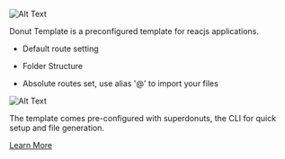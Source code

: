 ![Alt Text](https://thepracticaldev.s3.amazonaws.com/i/5puz8di7rf5yq16extue.png)

Donut Template is a preconfigured template for reacjs applications.

- Default route setting

- Folder Structure

- Absolute routes set, use alias '@' to import your files

![Alt Text](https://thepracticaldev.s3.amazonaws.com/i/bw6v5kkfluve6eib2q6i.png)

The template comes pre-configured with superdonuts, the CLI for quick setup and file generation.

[Learn More](https://www.npmjs.com/package/superdonut)
